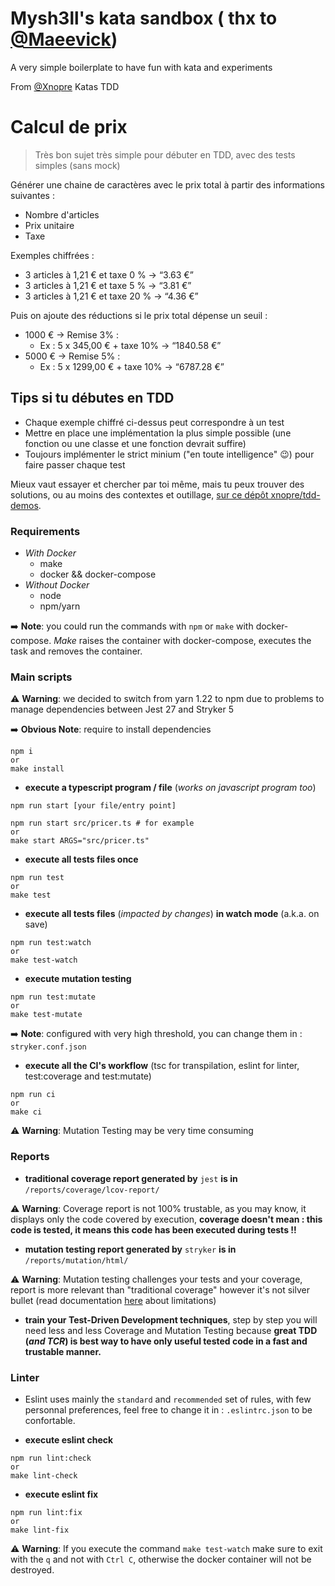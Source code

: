 # Mysh3ll's kata sandbox ( thx to [@Maeevick](https://github.com/Maeevick))

A very simple boilerplate to have fun with kata and experiments

From [@Xnopre](https://github.com/xnopre/xnopre-katas) Katas TDD

# Calcul de prix

> Très bon sujet très simple pour débuter en TDD, avec des tests simples (sans mock)

Générer une chaine de caractères avec le prix total à partir des informations suivantes :

- Nombre d'articles
- Prix unitaire
- Taxe

Exemples chiffrées :

- 3 articles à 1,21 € et taxe 0 % → “3.63 €”
- 3 articles à 1,21 € et taxe 5 % → “3.81 €”
- 3 articles à 1,21 € et taxe 20 % → “4.36 €”

Puis on ajoute des réductions si le prix total dépense un seuil :

- 1000 € → Remise 3% :
  - Ex : 5 x 345,00 € + taxe 10% → “1840.58 €”
- 5000 € → Remise 5% :
  - Ex : 5 x 1299,00 € + taxe 10% → “6787.28 €”

## Tips si tu débutes en TDD

- Chaque exemple chiffré ci-dessus peut correspondre à un test
- Mettre en place une implémentation la plus simple possible (une fonction ou une classe et une fonction devrait
  suffire)
- Toujours implémenter le strict minium ("en toute intelligence" 😉) pour faire passer chaque test

Mieux vaut essayer et chercher par toi même, mais tu peux trouver des solutions, ou au moins des contextes et
outillage, [sur ce dépôt xnopre/tdd-demos](https://github.com/xnopre/tdd-demos).

### Requirements

- _With Docker_
    - make
    - docker && docker-compose
- _Without Docker_
    - node
    - npm/yarn

:arrow_right: **Note**: you could run the commands with `npm` or `make` with docker-compose. _Make_ raises the container with docker-compose, executes the task and removes the container.

### Main scripts

:warning: **Warning**: we decided to switch from yarn 1.22 to npm due to problems to manage dependencies between Jest 27 and Stryker 5

:arrow_right: **Obvious Note**: require to install dependencies
```shell
npm i
or
make install
```
- **execute a typescript program / file** (_works on javascript program too_) 
```shell
npm run start [your file/entry point]

npm run start src/pricer.ts # for example
or
make start ARGS="src/pricer.ts"
```

- **execute all tests files once** 
```shell
npm run test
or
make test
```

- **execute all tests files** (_impacted by changes_) **in watch mode** (a.k.a. on save) 
```shell
npm run test:watch
or
make test-watch
```

- **execute mutation testing** 
```shell
npm run test:mutate
or
make test-mutate
```
:arrow_right: **Note**: configured with very high threshold, you can change them in : `stryker.conf.json`

- **execute all the CI's workflow** (tsc for transpilation, eslint for linter, test:coverage and test:mutate) 
```shell
npm run ci
or
make ci
```

:warning: **Warning**: Mutation Testing may be very time consuming

### Reports

- **traditional coverage report generated by** `jest` **is in** `/reports/coverage/lcov-report/`

:warning: **Warning**: Coverage report is not 100% trustable, as you may know, it displays only the code covered by execution, **coverage doesn't mean : this code is tested, it means this code has been executed during tests !!**

- **mutation testing report generated by** `stryker` **is in** `/reports/mutation/html/`

:warning: **Warning**: Mutation testing challenges your tests and your coverage, report is more relevant than "traditional coverage" however it's not silver bullet (read documentation [here](https://stryker-mutator.io/) about limitations)

- **train your Test-Driven Development techniques**, step by step you will need less and less Coverage and Mutation Testing because **great TDD (_and TCR_) is best way to have only useful tested code in a fast and trustable manner.** 

### Linter

- Eslint uses mainly the `standard` and `recommended` set of rules, with few personnal preferences, feel free to change it in : `.eslintrc.json` to be confortable.

- **execute eslint check** 
```shell
npm run lint:check
or
make lint-check
```

- **execute eslint fix** 
```shell
npm run lint:fix
or
make lint-fix
```

:warning: **Warning**: If you execute the command `make test-watch` make sure to exit with the `q` and not with `Ctrl C`, otherwise the docker container will not be destroyed.
